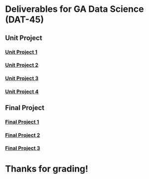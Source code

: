 # Deliverables for GA Data Science (DAT-45) 
## Unit Project
### [Unit Project 1](https://github.com/mackenziejane/mackenzie-data-science/blob/master/unit-project-1-mackenzie-seale.ipynb)
### [Unit Project 2](https://github.com/mackenziejane/mackenzie-data-science/blob/master/unit-project-2-mackenzie-seale.ipynb)
### [Unit Project 3](https://github.com/mackenziejane/mackenzie-data-science/blob/master/unit-project-3-mackenzie-seale.ipynb)
### [Unit Project 4](https://github.com/mackenziejane/mackenzie-data-science/blob/master/unit-project-4-mackenzie-seale.ipynb)
## Final Project
### [Final Project 1](https://github.com/mackenziejane/mackenzie-data-science/blob/master/DAT45_MacKenzie_Seale.pdf)
### [Final Project 2](https://github.com/mackenziejane/mackenzie-data-science/blob/master/DAT45_MacKenzie_Project_Design.pdf)
### [Final Project 3](https://github.com/mackenziejane/mackenzie-data-science/blob/master/final-project-3-mackenzie-seale-.ipynb)
# Thanks for grading!
